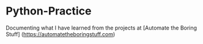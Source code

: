 # Python-Practice 
Documenting what I have learned from the projects at [Automate the Boring Stuff] (https://automatetheboringstuff.com)
